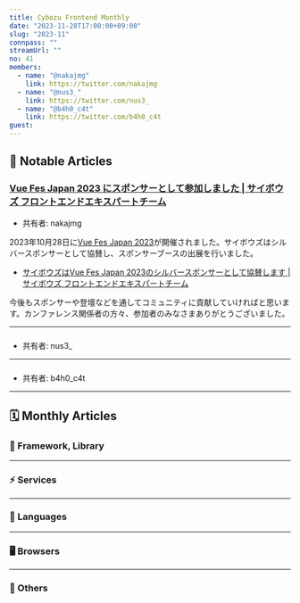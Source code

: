 ```yaml
---
title: Cybozu Frontend Monthly
date: "2023-11-28T17:00:00+09:00"
slug: "2023-11"
connpass: ""
streamUrl: ""
no: 41
members:
  - name: "@nakajmg"
    link: https://twitter.com/nakajmg
  - name: "@nus3_"
    link: https://twitter.com/nus3_
  - name: "@b4h0_c4t"
    link: https://twitter.com/b4h0_c4t
guest:
---
```


## 👀 Notable Articles

### [Vue Fes Japan 2023 にスポンサーとして参加しました | サイボウズ フロントエンドエキスパートチーム](https://cybozu.github.io/frontend-expert/posts/sponsored-vuefes2023)

- 共有者: nakajmg

2023年10月28日に[Vue Fes Japan 2023](https://vuefes.jp/2023/)が開催されました。サイボウズはシルバースポンサーとして協賛し、スポンサーブースの出展を行いました。

- [サイボウズはVue Fes Japan 2023のシルバースポンサーとして協賛します | サイボウズ フロントエンドエキスパートチーム](https://cybozu.github.io/frontend-expert/posts/sponsor-vuefes2023)

今後もスポンサーや登壇などを通してコミュニティに貢献していければと思います。カンファレンス関係者の方々、参加者のみなさまありがとうございました。

---

### []()

- 共有者: nus3\_

---

### []()

- 共有者: b4h0_c4t

---

## 🗓 Monthly Articles

### 📖 Framework, Library

---

### ⚡️ Services

---

### 💬 Languages

---

### 🖥 Browsers

---

### 🦆 Others
